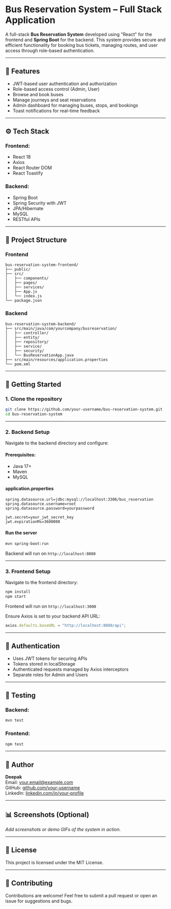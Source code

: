 # Bus Reservation System – Full Stack Application

A full-stack **Bus Reservation System** developed using "React" for the frontend and **Spring Boot** for the backend. This system provides secure and efficient functionality for booking bus tickets, managing routes, and user access through role-based authentication.

---

## 🔹 Features

- JWT-based user authentication and authorization
- Role-based access control (Admin, User)
- Browse and book buses
- Manage journeys and seat reservations
- Admin dashboard for managing buses, stops, and bookings
- Toast notifications for real-time feedback

---

## ⚙️ Tech Stack

### Frontend:
- React 18
- Axios
- React Router DOM
- React Toastify

### Backend:
- Spring Boot
- Spring Security with JWT
- JPA/Hibernate
- MySQL
- RESTful APIs

---

## 📂 Project Structure

### Frontend
```
bus-reservation-system-frontend/
├── public/
├── src/
│   ├── components/
│   ├── pages/
│   ├── services/
│   ├── App.js
│   └── index.js
└── package.json
```

### Backend
```
bus-reservation-system-backend/
├── src/main/java/com/yourcompany/busreservation/
│   ├── controller/
│   ├── entity/
│   ├── repository/
│   ├── service/
│   ├── security/
│   └── BusReservationApp.java
├── src/main/resources/application.properties
└── pom.xml
```

---

## 🚀 Getting Started

### 1. Clone the repository
```bash
git clone https://github.com/your-username/bus-reservation-system.git
cd bus-reservation-system
```

---

### 2. Backend Setup
Navigate to the backend directory and configure:

#### Prerequisites:
- Java 17+
- Maven
- MySQL

#### application.properties
```properties
spring.datasource.url=jdbc:mysql://localhost:3306/bus_reservation
spring.datasource.username=root
spring.datasource.password=yourpassword

jwt.secret=your_jwt_secret_key
jwt.expirationMs=3600000
```

#### Run the server
```bash
mvn spring-boot:run
```
Backend will run on `http://localhost:8080`

---

### 3. Frontend Setup
Navigate to the frontend directory:
```bash
npm install
npm start
```
Frontend will run on `http://localhost:3000`

Ensure Axios is set to your backend API URL:
```javascript
axios.defaults.baseURL = "http://localhost:8080/api";
```

---

## 🔐 Authentication
- Uses JWT tokens for securing APIs
- Tokens stored in localStorage
- Authenticated requests managed by Axios interceptors
- Separate roles for Admin and Users

---

## 🔧 Testing

### Backend:
```bash
mvn test
```

### Frontend:
```bash
npm test
```

---

## 👤 Author
**Deepak**  
Email: your.email@example.com  
GitHub: [github.com/your-username](https://github.com/your-username)  
LinkedIn: [linkedin.com/in/your-profile](https://linkedin.com/in/your-profile)

---

## 📊 Screenshots (Optional)
_Add screenshots or demo GIFs of the system in action._

---

## 📝 License
This project is licensed under the MIT License.

---

## 🙌 Contributing
Contributions are welcome! Feel free to submit a pull request or open an issue for suggestions and bugs.

